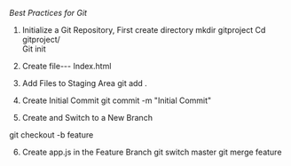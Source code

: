 *Best Practices for Git*

1.	Initialize a Git Repository, First create directory
mkdir gitproject
Cd gitproject/       
Git init

2.	Create file---
        Index.html
3.	Add Files to Staging Area
     git add .

4.	 Create Initial Commit
   git commit -m "Initial Commit"

5.	 Create and Switch to a New Branch

   git checkout -b feature

6.	Create app.js in the Feature Branch
   git switch master
   git merge  feature
